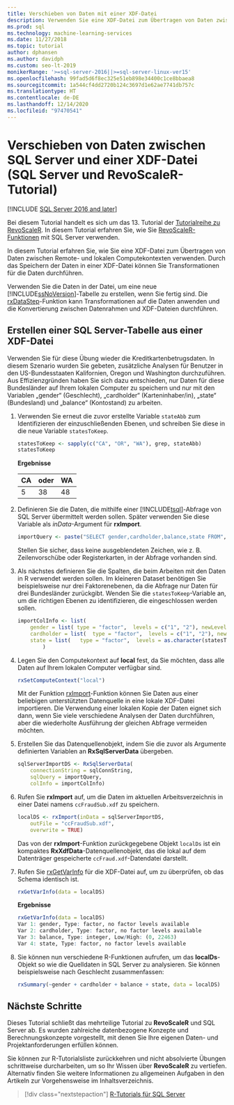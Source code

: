 ```yaml
---
title: Verschieben von Daten mit einer XDF-Datei
description: Verwenden Sie eine XDF-Datei zum Übertragen von Daten zwischen lokalen und Remotecomputekontexten. Durch das Speichern der Daten in einer XDF-Datei können Sie Transformationen für die Daten durchführen.
ms.prod: sql
ms.technology: machine-learning-services
ms.date: 11/27/2018
ms.topic: tutorial
author: dphansen
ms.author: davidph
ms.custom: seo-lt-2019
monikerRange: '>=sql-server-2016||>=sql-server-linux-ver15'
ms.openlocfilehash: 99fad5d6f8ec325e51eb898e34400c1ce8bbaea8
ms.sourcegitcommit: 1a544cf4dd2720b124c3697d1e62ae7741db757c
ms.translationtype: HT
ms.contentlocale: de-DE
ms.lasthandoff: 12/14/2020
ms.locfileid: "97470541"
---
```

# <a name="move-data-between-sql-server-and-xdf-file-sql-server-and-revoscaler-tutorial"></a>Verschieben von Daten zwischen SQL Server und einer XDF-Datei (SQL Server und RevoScaleR-Tutorial)
[!INCLUDE [SQL Server 2016 and later](../../includes/applies-to-version/sqlserver2016.md)]

Bei diesem Tutorial handelt es sich um das 13. Tutorial der [Tutorialreihe zu RevoScaleR](deepdive-data-science-deep-dive-using-the-revoscaler-packages.md). In diesem Tutorial erfahren Sie, wie Sie [RevoScaleR-Funktionen](/machine-learning-server/r-reference/revoscaler/revoscaler) mit SQL Server verwenden.

In diesem Tutorial erfahren Sie, wie Sie eine XDF-Datei zum Übertragen von Daten zwischen Remote- und lokalen Computekontexten verwenden. Durch das Speichern der Daten in einer XDF-Datei können Sie Transformationen für die Daten durchführen.

Verwenden Sie die Daten in der Datei, um eine neue [!INCLUDE[ssNoVersion](../../includes/ssnoversion-md.md)]-Tabelle zu erstellen, wenn Sie fertig sind. Die [rxDataStep](/machine-learning-server/r-reference/revoscaler/rxdatastep)-Funktion kann Transformationen auf die Daten anwenden und die Konvertierung zwischen Datenrahmen und XDF-Dateien durchführen.
  
## <a name="create-a-sql-server-table-from-an-xdf-file"></a>Erstellen einer SQL Server-Tabelle aus einer XDF-Datei

Verwenden Sie für diese Übung wieder die Kreditkartenbetrugsdaten. In diesem Szenario wurden Sie gebeten, zusätzliche Analysen für Benutzer in den US-Bundesstaaten Kalifornien, Oregon und Washington durchzuführen. Aus Effizienzgründen haben Sie sich dazu entschieden, nur Daten für diese Bundesländer auf Ihrem lokalen Computer zu speichern und nur mit den Variablen „gender“ (Geschlecht), „cardholder“ (Karteninhaber/in), „state“ (Bundesland) und „balance“ (Kontostand) zu arbeiten.

1. Verwenden Sie erneut die zuvor erstellte Variable `stateAbb` zum Identifizieren der einzuschließenden Ebenen, und schreiben Sie diese in die neue Variable `statesToKeep`.
  
    ```R
    statesToKeep <- sapply(c("CA", "OR", "WA"), grep, stateAbb)
    statesToKeep
    ```
    **Ergebnisse**
    
    CA|oder|WA
    ----|----|----
    5|38|48
    
2. Definieren Sie die Daten, die mithilfe einer [!INCLUDE[tsql](../../includes/tsql-md.md)]-Abfrage von SQL Server übermittelt werden sollen.  Später verwenden Sie diese Variable als *inData*-Argument für **rxImport**.
  
    ```R
    importQuery <- paste("SELECT gender,cardholder,balance,state FROM",  sqlFraudTable,  "WHERE (state = 5 OR state = 38 OR state = 48)")
    ```
  
    Stellen Sie sicher, dass keine ausgeblendeten Zeichen, wie z. B. Zeilenvorschübe oder Registerkarten, in der Abfrage vorhanden sind.
  
3. Als nächstes definieren Sie die Spalten, die beim Arbeiten mit den Daten in R verwendet werden sollen. Im kleineren Dataset benötigen Sie beispielsweise nur drei Faktorenebenen, da die Abfrage nur Daten für drei Bundesländer zurückgibt.  Wenden Sie die `statesToKeep`-Variable an, um die richtigen Ebenen zu identifizieren, die eingeschlossen werden sollen.
  
    ```R
    importColInfo <- list(
        gender = list( type = "factor",  levels = c("1", "2"), newLevels = c("Male", "Female")),
        cardholder = list(  type = "factor",  levels = c("1", "2"), newLevels = c("Principal", "Secondary")),
        state = list(   type = "factor",  levels = as.character(statesToKeep), newLevels = names(statesToKeep))
            )
    ```
  
4. Legen Sie den Computekontext auf **local** fest, da Sie möchten, dass alle Daten auf Ihrem lokalen Computer verfügbar sind.
  
    ```R
    rxSetComputeContext("local")
    ```
    
    Mit der Funktion [rxImport](/machine-learning-server/r-reference/revoscaler/rxsqlserverdata)-Funktion können Sie Daten aus einer beliebigen unterstützten Datenquelle in eine lokale XDF-Datei importieren. Die Verwendung einer lokalen Kopie der Daten eignet sich dann, wenn Sie viele verschiedene Analysen der Daten durchführen, aber die wiederholte Ausführung der gleichen Abfrage vermeiden möchten.

5. Erstellen Sie das Datenquellenobjekt, indem Sie die zuvor als Argumente definierten Variablen an **RxSqlServerData** übergeben.
  
    ```R
    sqlServerImportDS <- RxSqlServerData(
        connectionString = sqlConnString,
        sqlQuery = importQuery,
        colInfo = importColInfo)
    ```
  
6. Rufen Sie **rxImport** auf, um die Daten im aktuellen Arbeitsverzeichnis in einer Datei namens `ccFraudSub.xdf` zu speichern.
  
    ```R
    localDS <- rxImport(inData = sqlServerImportDS,
        outFile = "ccFraudSub.xdf",
        overwrite = TRUE)
    ```
  
    Das von der **rxImport**-Funktion zurückgegebene Objekt `localDs` ist ein kompaktes **RxXdfData**-Datenquellenobjekt, das die lokal auf dem Datenträger gespeicherte `ccFraud.xdf`-Datendatei darstellt.
  
7. Rufen Sie [rxGetVarInfo](/machine-learning-server/r-reference/revoscaler/rxgetvarinfoxdf) für die XDF-Datei auf, um zu überprüfen, ob das Schema identisch ist.
  
    ```R
    rxGetVarInfo(data = localDS)
    ```

    **Ergebnisse**
    
    ```R
    rxGetVarInfo(data = localDS)
    Var 1: gender, Type: factor, no factor levels available
    Var 2: cardholder, Type: factor, no factor levels available
    Var 3: balance, Type: integer, Low/High: (0, 22463)
    Var 4: state, Type: factor, no factor levels available
    ```

8. Sie können nun verschiedene R-Funktionen aufrufen, um das **localDs**-Objekt so wie die Quelldaten in SQL Server zu analysieren. Sie können beispielsweise nach Geschlecht zusammenfassen:
  
    ```R
    rxSummary(~gender + cardholder + balance + state, data = localDS)
    ```

## <a name="next-steps"></a>Nächste Schritte

Dieses Tutorial schließt das mehrteilige Tutorial zu **RevoScaleR** und SQL Server ab. Es wurden zahlreiche datenbezogene Konzepte und Berechnungskonzepte vorgestellt, mit denen Sie Ihre eigenen Daten- und Projektanforderungen erfüllen können.

Sie können zur R-Tutorialsliste zurückkehren und nicht absolvierte Übungen schrittweise durcharbeiten, um so Ihr Wissen über **RevoScaleR** zu vertiefen. Alternativ finden Sie weitere Informationen zu allgemeinen Aufgaben in den Artikeln zur Vorgehensweise im Inhaltsverzeichnis.

> [!div class="nextstepaction"]
> [R-Tutorials für SQL Server](./r-tutorials.md)